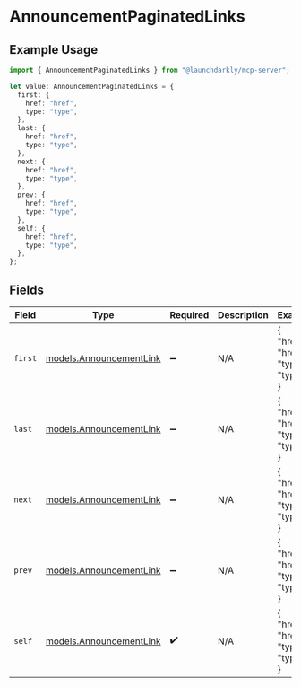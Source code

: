 # AnnouncementPaginatedLinks

## Example Usage

```typescript
import { AnnouncementPaginatedLinks } from "@launchdarkly/mcp-server";

let value: AnnouncementPaginatedLinks = {
  first: {
    href: "href",
    type: "type",
  },
  last: {
    href: "href",
    type: "type",
  },
  next: {
    href: "href",
    type: "type",
  },
  prev: {
    href: "href",
    type: "type",
  },
  self: {
    href: "href",
    type: "type",
  },
};
```

## Fields

| Field                                                    | Type                                                     | Required                                                 | Description                                              | Example                                                  |
| -------------------------------------------------------- | -------------------------------------------------------- | -------------------------------------------------------- | -------------------------------------------------------- | -------------------------------------------------------- |
| `first`                                                  | [models.AnnouncementLink](../models/announcementlink.md) | :heavy_minus_sign:                                       | N/A                                                      | {<br/>"href": "href",<br/>"type": "type"<br/>}           |
| `last`                                                   | [models.AnnouncementLink](../models/announcementlink.md) | :heavy_minus_sign:                                       | N/A                                                      | {<br/>"href": "href",<br/>"type": "type"<br/>}           |
| `next`                                                   | [models.AnnouncementLink](../models/announcementlink.md) | :heavy_minus_sign:                                       | N/A                                                      | {<br/>"href": "href",<br/>"type": "type"<br/>}           |
| `prev`                                                   | [models.AnnouncementLink](../models/announcementlink.md) | :heavy_minus_sign:                                       | N/A                                                      | {<br/>"href": "href",<br/>"type": "type"<br/>}           |
| `self`                                                   | [models.AnnouncementLink](../models/announcementlink.md) | :heavy_check_mark:                                       | N/A                                                      | {<br/>"href": "href",<br/>"type": "type"<br/>}           |